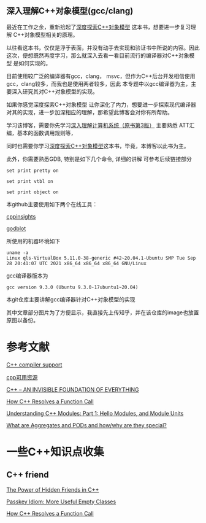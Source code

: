 ## 深入理解C++对象模型(gcc/clang)

最近在工作之余，重新拾起了[深度探索C++对象模型](https://book.douban.com/subject/1091086/) 这本书，想要进一步复习理解 C++对象模型相关的原理。

以往看这本书，仅仅是浮于表面，并没有动手去实现和验证书中所说的内容。因此这次，便想既然再度学习，那么就深入去看一看目前流行的编译器对C++对象模型 是如何实现的。

目前使用较广泛的编译器有gcc，clang， msvc，但作为C++后台开发相信使用gcc，clang较多，而我也是使用两者较多，因此 本专题中以gcc编译器为主，主要深入研究其对C++对象模型的实现。

如果你感觉深度探索C++对象模型 让你深化了内力，想要进一步探索现代编译器对其的实现，进一步加深相应的理解，那希望此博客会对你有所帮助。

学习该博客，需要你先学习[深入理解计算机系统（原书第3版）](https://book.douban.com/subject/26912767/) 主要熟悉 ATT汇编，基本的函数调用规则等，

同时也需要你学习[深度探索C++对象模型](https://book.douban.com/subject/1091086/)这本书，毕竟，本博客以此书为主。

此外，你需要熟悉GDB, 特别是如下几个命令, 详细的讲解 可参考后续链接部分

```
set print pretty on

set print vtbl on

set print object on
```

本github主要使用如下两个在线工具：

[cppinsights](https://cppinsights.io/)

[godblot](https://godbolt.org/clientstate/eyJzZXNzaW9ucyI6W3siaWQiOjEsImxhbmd1YWdlIjoiYysrIiwic291cmNlIjoiI2luY2x1ZGUgPGlvc3RyZWFtPlxuXG5jbGFzcyBQb2ludDNkIHtcbnB1YmxpYzpcbiAgdmlydHVhbCB+UG9pbnQzZCgpID0gZGVmYXVsdDtcblxuICB2aXJ0dWFsIHZvaWQgbm9ybWFsaXplKCkge1xuICAgIHN0ZDo6Y291dCA8PCBcInByaW50XFxuXCI7XG4gIH1cblxufTtcblxuaW50IG1haW4oKSB7XG4gICAgUG9pbnQzZCAqcCA9IG5ldyBQb2ludDNkO1xuICAgIHAtPm5vcm1hbGl6ZSgpO1xuICAgIHJldHVybiAwO1xufSIsImNvbXBpbGVycyI6W3siaWQiOiJnc25hcHNob3QiLCJvcHRpb25zIjoiLXN0ZD1jKysxNCJ9XX1dfQ==)

所使用的机器环境如下
```
uname -a
Linux qls-VirtualBox 5.11.0-38-generic #42~20.04.1-Ubuntu SMP Tue Sep 28 20:41:07 UTC 2021 x86_64 x86_64 x86_64 GNU/Linux
```

gcc编译器版本为
```
gcc version 9.3.0 (Ubuntu 9.3.0-17ubuntu1~20.04)
```

本git仓库主要讲解gcc编译器针对C++对象模型的实现

其中文章部分图片为了方便显示，我直接先上传知乎，并在该仓库的image也放置原图以备份。


# 参考文献

[C++ compiler support](https://en.cppreference.com/w/cpp/compiler_support#cpp20)

[cpp可用资源](https://en.cppreference.com/w/cpp/links)

[C++ – AN INVISIBLE FOUNDATION OF EVERYTHING](https://accu.org/journals/overload/29/161/stroustrup/)

[How C++ Resolves a Function Call](https://preshing.com/20210315/how-cpp-resolves-a-function-call/)

[Understanding C++ Modules: Part 1: Hello Modules, and Module Units](https://vector-of-bool.github.io/2019/03/10/modules-1.html)

[What are Aggregates and PODs and how/why are they special?](https://stackoverflow.com/questions/4178175/what-are-aggregates-and-pods-and-how-why-are-they-special/7189821#7189821)

# 一些C++知识点收集

## C++ friend 

[The Power of Hidden Friends in C++](https://www.justsoftwaresolutions.co.uk/cplusplus/hidden-friends.html)

[Passkey Idiom: More Useful Empty Classes](https://arne-mertz.de/2016/10/passkey-idiom/)

[How C++ Resolves a Function Call](https://preshing.com/20210315/how-cpp-resolves-a-function-call/)
